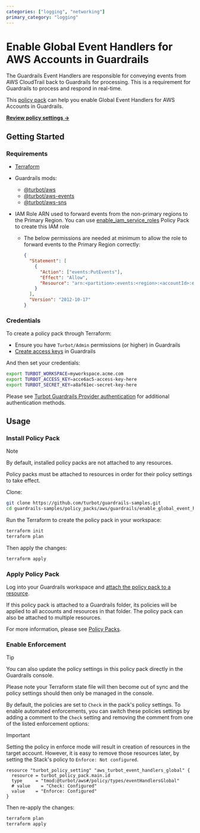 ```yaml
---
categories: ["logging", "networking"]
primary_category: "logging"
---
```


# Enable Global Event Handlers for AWS Accounts in Guardrails

The Guardrails Event Handlers are responsible for conveying events from AWS CloudTrail back to Guardrails for processing. This is a requirement for Guardrails to process and respond in real-time.

This [policy pack](https://turbot.com/guardrails/docs/concepts/resources/policy-packs) can help you enable Global Event Handlers for AWS Accounts in Guardrails.

**[Review policy settings →](https://hub.guardrails.turbot.com/policy-packs/aws_enable_global_event_handlers/settings)**

## Getting Started

### Requirements

- [Terraform](https://developer.hashicorp.com/terraform/install)
- Guardrails mods:
  - [@turbot/aws](https://hub.guardrails.turbot.com/mods/aws/mods/aws)
  - [@turbot/aws-events](https://hub-guardrails-turbot-com-git-development-turbot.vercel.app/aws-events/mods/aws-events)
  - [@turbot/aws-sns](https://hub.guardrails.turbot.com/mods/aws/mods/aws-sns)
- IAM Role ARN used to forward events from the non-primary regions to the Primary Region. You can use [enable_iam_service_roles](../enable_iam_service_roles/) Policy Pack to create this IAM role

  - The below permissions are needed at minimum to allow the role to forward events to the Primary Region correctly:

    ```json
    {
      "Statement": [
        {
          "Action": ["events:PutEvents"],
          "Effect": "Allow",
          "Resource": "arn:<partition>:events:<region>:<accountId>:event-bus/default"
        }
      ],
      "Version": "2012-10-17"
    }
    ```

### Credentials

To create a policy pack through Terraform:

- Ensure you have `Turbot/Admin` permissions (or higher) in Guardrails
- [Create access keys](https://turbot.com/guardrails/docs/guides/iam/access-keys#generate-a-new-guardrails-api-access-key) in Guardrails

And then set your credentials:

```sh
export TURBOT_WORKSPACE=myworkspace.acme.com
export TURBOT_ACCESS_KEY=acce6ac5-access-key-here
export TURBOT_SECRET_KEY=a8af61ec-secret-key-here
```

Please see [Turbot Guardrails Provider authentication](https://registry.terraform.io/providers/turbot/turbot/latest/docs#authentication) for additional authentication methods.

## Usage

### Install Policy Pack

> [!NOTE]
> By default, installed policy packs are not attached to any resources.
>
> Policy packs must be attached to resources in order for their policy settings to take effect.

Clone:

```sh
git clone https://github.com/turbot/guardrails-samples.git
cd guardrails-samples/policy_packs/aws/guardrails/enable_global_event_handlers
```

Run the Terraform to create the policy pack in your workspace:

```sh
terraform init
terraform plan
```

Then apply the changes:

```sh
terraform apply
```

### Apply Policy Pack

Log into your Guardrails workspace and [attach the policy pack to a resource](https://turbot.com/guardrails/docs/guides/policy-packs#attach-a-policy-pack-to-a-resource).

If this policy pack is attached to a Guardrails folder, its policies will be applied to all accounts and resources in that folder. The policy pack can also be attached to multiple resources.

For more information, please see [Policy Packs](https://turbot.com/guardrails/docs/concepts/resources/policy-packs).

### Enable Enforcement

> [!TIP]
> You can also update the policy settings in this policy pack directly in the Guardrails console.
>
> Please note your Terraform state file will then become out of sync and the policy settings should then only be managed in the console.

By default, the policies are set to `Check` in the pack's policy settings. To enable automated enforcements, you can switch these policies settings by adding a comment to the `Check` setting and removing the comment from one of the listed enforcement options:

> [!IMPORTANT]
> Setting the policy in enforce mode will result in creation of resources in the target account. However, it is easy to remove those resources later, by setting the Stack's policy to `Enforce: Not configured`.

```hcl
resource "turbot_policy_setting" "aws_turbot_event_handlers_global" {
  resource = turbot_policy_pack.main.id
  type     = "tmod:@turbot/aws#/policy/types/eventHandlersGlobal"
  # value    = "Check: Configured"
  value    = "Enforce: Configured"
}
```

Then re-apply the changes:

```sh
terraform plan
terraform apply
```
